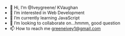 - 👋 Hi, I’m @Iveygreene/ KVaughan
- 👀 I’m interested in Web Development
- 🌱 I’m currently learning JavaScript
- 💞️ I’m looking to collaborate on...hmmm, good question
- 📫 How to reach me greeneivey1@gmail.com

<!---
Iveygreene/Iveygreene is a ✨ special ✨ repository because its `README.md` (this file) appears on your GitHub profile.
You can click the Preview link to take a look at your changes.
--->
